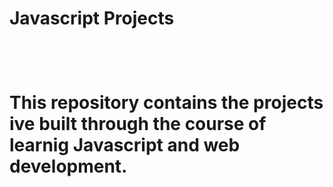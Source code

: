 <h1>Javascript Projects<h1>
<br>

This repository contains the projects ive built through the course of learnig Javascript and web development.